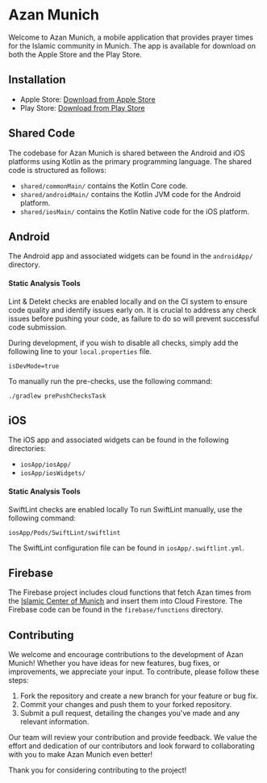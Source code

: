 # Azan Munich

Welcome to Azan Munich, a mobile application that provides prayer times for the Islamic community in Munich. The app is available for download on both the Apple Store and the Play Store.

## Installation

- Apple Store: [Download from Apple Store](https://apps.apple.com/app/id1607651736)
- Play Store: [Download from Play Store](https://play.google.com/store/apps/details?id=com.alifwyaa.azanmunich.android)

## Shared Code

The codebase for Azan Munich is shared between the Android and iOS platforms using Kotlin as the primary programming language. The shared code is structured as follows:
- `shared/commonMain/` contains the Kotlin Core code.
- `shared/androidMain/` contains the Kotlin JVM code for the Android platform.
- `shared/iosMain/` contains the Kotlin Native code for the iOS platform.

## Android

The Android app and associated widgets can be found in the `androidApp/` directory.

#### Static Analysis Tools

Lint & Detekt checks are enabled locally and on the CI system to ensure code quality and identify issues early on.
It is crucial to address any check issues before pushing your code, as failure to do so will prevent successful code submission.

During development, if you wish to disable all checks, simply add the following line to your `local.properties` file.
```properties
isDevMode=true
```

To manually run the pre-checks, use the following command:
```
./gradlew prePushChecksTask
```

## iOS
The iOS app and associated widgets can be found in the following directories:
- `iosApp/iosApp/`
- `iosApp/iosWidgets/`
#### Static Analysis Tools
SwiftLint checks are enabled locally
To run SwiftLint manually, use the following command:
```
iosApp/Pods/SwiftLint/swiftlint
```
The SwiftLint configuration file can be found in `iosApp/.swiftlint.yml`.

## Firebase
The Firebase project includes cloud functions that fetch Azan times from the [Islamic Center of Munich](https://www.islamisches-zentrum-muenchen.de/) and insert them into Cloud Firestore.
The Firebase code can be found in the `firebase/functions` directory.

## Contributing

We welcome and encourage contributions to the development of Azan Munich! Whether you have ideas for new features, bug fixes, or improvements, we appreciate your input. To contribute, please follow these steps:

1. Fork the repository and create a new branch for your feature or bug fix.
2. Commit your changes and push them to your forked repository.
3. Submit a pull request, detailing the changes you've made and any relevant information.

Our team will review your contribution and provide feedback. We value the effort and dedication of our contributors and look forward to collaborating with you to make Azan Munich even better!

Thank you for considering contributing to the project!

